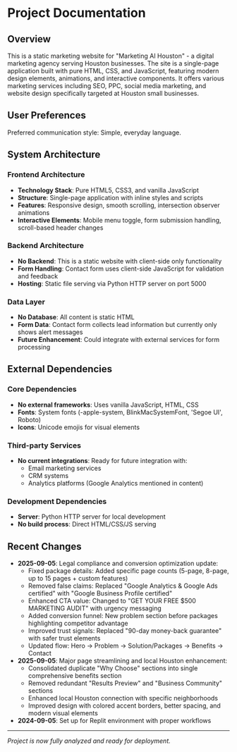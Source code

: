 # Project Documentation

## Overview

This is a static marketing website for "Marketing AI Houston" - a digital marketing agency serving Houston businesses. The site is a single-page application built with pure HTML, CSS, and JavaScript, featuring modern design elements, animations, and interactive components. It offers various marketing services including SEO, PPC, social media marketing, and website design specifically targeted at Houston small businesses.

## User Preferences

Preferred communication style: Simple, everyday language.

## System Architecture

### Frontend Architecture
- **Technology Stack**: Pure HTML5, CSS3, and vanilla JavaScript
- **Structure**: Single-page application with inline styles and scripts
- **Features**: Responsive design, smooth scrolling, intersection observer animations
- **Interactive Elements**: Mobile menu toggle, form submission handling, scroll-based header changes

### Backend Architecture  
- **No Backend**: This is a static website with client-side only functionality
- **Form Handling**: Contact form uses client-side JavaScript for validation and feedback
- **Hosting**: Static file serving via Python HTTP server on port 5000

### Data Layer
- **No Database**: All content is static HTML
- **Form Data**: Contact form collects lead information but currently only shows alert messages
- **Future Enhancement**: Could integrate with external services for form processing

## External Dependencies

### Core Dependencies
- **No external frameworks**: Uses vanilla JavaScript, HTML, CSS
- **Fonts**: System fonts (-apple-system, BlinkMacSystemFont, 'Segoe UI', Roboto)
- **Icons**: Unicode emojis for visual elements

### Third-party Services
- **No current integrations**: Ready for future integration with:
  - Email marketing services
  - CRM systems
  - Analytics platforms (Google Analytics mentioned in content)

### Development Dependencies
- **Server**: Python HTTP server for local development
- **No build process**: Direct HTML/CSS/JS serving

## Recent Changes
- **2025-09-05**: Legal compliance and conversion optimization update:
  - Fixed package details: Added specific page counts (5-page, 8-page, up to 15 pages + custom features)
  - Removed false claims: Replaced "Google Analytics & Google Ads certified" with "Google Business Profile certified"
  - Enhanced CTA value: Changed to "GET YOUR FREE $500 MARKETING AUDIT" with urgency messaging
  - Added conversion funnel: New problem section before packages highlighting competitor advantage
  - Improved trust signals: Replaced "90-day money-back guarantee" with safer trust elements
  - Updated flow: Hero → Problem → Solution/Packages → Benefits → Contact
- **2025-09-05**: Major page streamlining and local Houston enhancement:
  - Consolidated duplicate "Why Choose" sections into single comprehensive benefits section
  - Removed redundant "Results Preview" and "Business Community" sections
  - Enhanced local Houston connection with specific neighborhoods
  - Improved design with colored accent borders, better spacing, and modern visual elements
- **2024-09-05**: Set up for Replit environment with proper workflows

---

*Project is now fully analyzed and ready for deployment.*